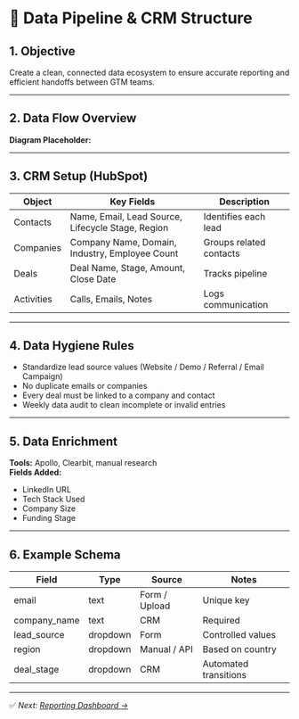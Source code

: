 # 🔗 Data Pipeline & CRM Structure

## 1. Objective
Create a clean, connected data ecosystem to ensure accurate reporting and efficient handoffs between GTM teams.

---

## 2. Data Flow Overview
**Diagram Placeholder:**


---

## 3. CRM Setup (HubSpot)
| Object | Key Fields | Description |
|---------|-------------|-------------|
| Contacts | Name, Email, Lead Source, Lifecycle Stage, Region | Identifies each lead |
| Companies | Company Name, Domain, Industry, Employee Count | Groups related contacts |
| Deals | Deal Name, Stage, Amount, Close Date | Tracks pipeline |
| Activities | Calls, Emails, Notes | Logs communication |

---

## 4. Data Hygiene Rules
- Standardize lead source values (Website / Demo / Referral / Email Campaign)  
- No duplicate emails or companies  
- Every deal must be linked to a company and contact  
- Weekly data audit to clean incomplete or invalid entries  

---

## 5. Data Enrichment
**Tools:** Apollo, Clearbit, manual research  
**Fields Added:**  
- LinkedIn URL  
- Tech Stack Used  
- Company Size  
- Funding Stage  

---

## 6. Example Schema
| Field | Type | Source | Notes |
|--------|------|--------|-------|
| email | text | Form / Upload | Unique key |
| company_name | text | CRM | Required |
| lead_source | dropdown | Form | Controlled values |
| region | dropdown | Manual / API | Based on country |
| deal_stage | dropdown | CRM | Automated transitions |

---

✅ *Next: [Reporting Dashboard →](./03_reporting_dashboard.md)*
